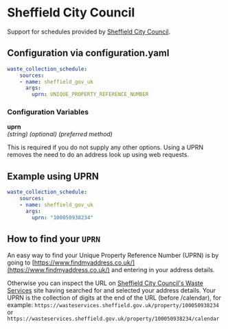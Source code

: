 # Sheffield City Council

Support for schedules provided by [Sheffield City Council](https://wasteservices.sheffield.gov.uk/).

## Configuration via configuration.yaml

```yaml
waste_collection_schedule:
    sources:
    - name: sheffield_gov_uk
      args:
        uprn: UNIQUE_PROPERTY_REFERENCE_NUMBER
```

### Configuration Variables

**uprn**  
*(string) (optional) (preferred method)*

This is required if you do not supply any other options. Using a UPRN removes the need to do an address look up using web requests.

## Example using UPRN

```yaml
waste_collection_schedule:
    sources:
    - name: sheffield_gov_uk
      args:
        uprn: "100050938234"
```

## How to find your `UPRN`

An easy way to find your Unique Property Reference Number (UPRN) is by going to [https://www.findmyaddress.co.uk/](https://www.findmyaddress.co.uk/) and entering in your address details.

Otherwise you can inspect the URL on [Sheffield City Council's Waste Services](https://wasteservices.sheffield.gov.uk/) site having searched for and selected your address details. Your UPRN is the collection of digits at the end of the URL (before /calendar), for example: `https://wasteservices.sheffield.gov.uk/property/100050938234` or `https://wasteservices.sheffield.gov.uk/property/100050938234/calendar`
